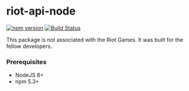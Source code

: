 # riot-api-node

[![npm version](https://badge.fury.io/js/riot-api-node.svg)](https://badge.fury.io/js/riot-api-node)
[![Build Status](https://travis-ci.org/miraage/riot-api-node.svg?branch=master)](https://travis-ci.org/miraage/riot-api-node)


This package is not associated with the Riot Games.
It was built for the fellow developers.

### Prerequisites
* NodeJS 8+
* npm 5.3+

